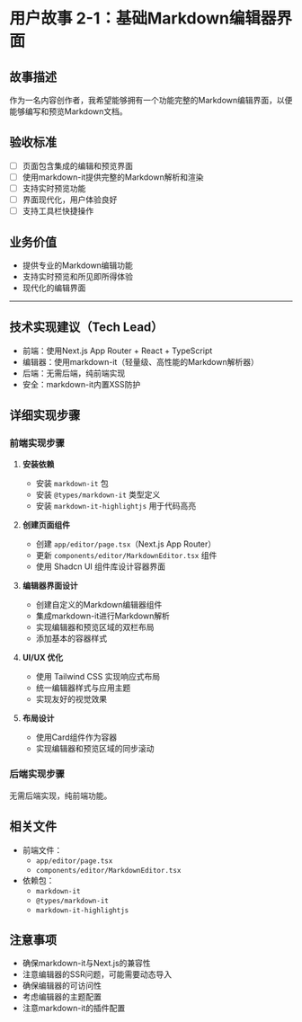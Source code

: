 # 用户故事 2-1：基础Markdown编辑器界面

## 故事描述

作为一名内容创作者，我希望能够拥有一个功能完整的Markdown编辑界面，以便能够编写和预览Markdown文档。

## 验收标准

- [ ] 页面包含集成的编辑和预览界面
- [ ] 使用markdown-it提供完整的Markdown解析和渲染
- [ ] 支持实时预览功能
- [ ] 界面现代化，用户体验良好
- [ ] 支持工具栏快捷操作

## 业务价值

- 提供专业的Markdown编辑功能
- 支持实时预览和所见即所得体验
- 现代化的编辑界面

---

## 技术实现建议（Tech Lead）

- 前端：使用Next.js App Router + React + TypeScript
- 编辑器：使用markdown-it（轻量级、高性能的Markdown解析器）
- 后端：无需后端，纯前端实现
- 安全：markdown-it内置XSS防护

## 详细实现步骤

### 前端实现步骤

1. **安装依赖**
   - 安装 `markdown-it` 包
   - 安装 `@types/markdown-it` 类型定义
   - 安装 `markdown-it-highlightjs` 用于代码高亮

2. **创建页面组件**
   - 创建 `app/editor/page.tsx`（Next.js App Router）
   - 更新 `components/editor/MarkdownEditor.tsx` 组件
   - 使用 Shadcn UI 组件库设计容器界面

3. **编辑器界面设计**
   - 创建自定义的Markdown编辑器组件
   - 集成markdown-it进行Markdown解析
   - 实现编辑器和预览区域的双栏布局
   - 添加基本的容器样式

4. **UI/UX 优化**
   - 使用 Tailwind CSS 实现响应式布局
   - 统一编辑器样式与应用主题
   - 实现友好的视觉效果

5. **布局设计**
   - 使用Card组件作为容器
   - 实现编辑器和预览区域的同步滚动

### 后端实现步骤

无需后端实现，纯前端功能。

## 相关文件

- 前端文件：
  - `app/editor/page.tsx`
  - `components/editor/MarkdownEditor.tsx`
- 依赖包：
  - `markdown-it`
  - `@types/markdown-it`
  - `markdown-it-highlightjs`

## 注意事项

- 确保markdown-it与Next.js的兼容性
- 注意编辑器的SSR问题，可能需要动态导入
- 确保编辑器的可访问性
- 考虑编辑器的主题配置
- 注意markdown-it的插件配置
